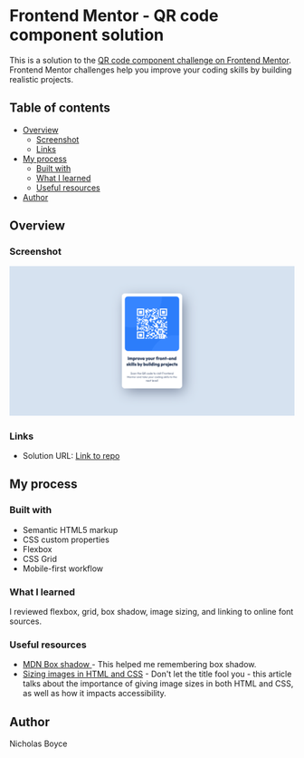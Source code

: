 # Frontend Mentor - QR code component solution

This is a solution to the [QR code component challenge on Frontend Mentor](https://www.frontendmentor.io/challenges/qr-code-component-iux_sIO_H). Frontend Mentor challenges help you improve your coding skills by building realistic projects. 

## Table of contents

- [Overview](#overview)
  - [Screenshot](#screenshot)
  - [Links](#links)
- [My process](#my-process)
  - [Built with](#built-with)
  - [What I learned](#what-i-learned)
  - [Useful resources](#useful-resources)
- [Author](#author)

## Overview

### Screenshot

![](./screenshot.png)


### Links

- Solution URL: [Link to repo](https://github.com/nicholasboyce/qr-code-component-main)

## My process

### Built with

- Semantic HTML5 markup
- CSS custom properties
- Flexbox
- CSS Grid
- Mobile-first workflow

### What I learned

I reviewed flexbox, grid, box shadow, image sizing, and linking to online font sources.

### Useful resources

- [MDN Box shadow ](https://developer.mozilla.org/en-US/docs/Web/CSS/box-shadow) - This helped me remembering box shadow.
- [Sizing images in HTML and CSS](https://www.smashingmagazine.com/2020/03/setting-height-width-images-important-again/) - Don't let the title fool you - this article talks about the importance of giving image sizes in both HTML and CSS, as well as how it impacts accessibility.

## Author

Nicholas Boyce
